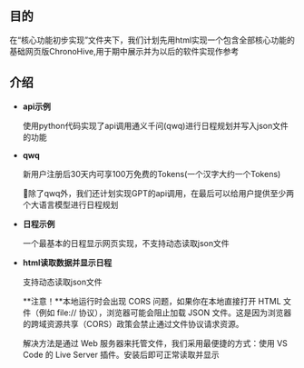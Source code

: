 ## 目的

  在“核心功能初步实现”文件夹下，我们计划先用html实现一个包含全部核心功能的基础网页版ChronoHive,用于期中展示并为以后的软件实现作参考

## 介绍

- **api示例**

  使用python代码实现了api调用通义千问(qwq)进行日程规划并写入json文件的功能

- **qwq**

  新用户注册后30天内可享100万免费的Tokens(一个汉字大约一个Tokens)

  🎯除了qwq外，我们还计划实现GPT的api调用，在最后可以给用户提供至少两个大语言模型进行日程规划

- **日程示例**

  一个最基本的日程显示网页实现，不支持动态读取json文件

- **html读取数据并显示日程**

  支持动态读取json文件

  **注意！**本地运行时会出现 CORS 问题，如果你在本地直接打开 HTML 文件（例如 file:// 协议），浏览器可能会阻止加载 JSON 文件。这是因为浏览器的跨域资源共享（CORS）政策会禁止通过文件协议请求资源。

  解决方法是通过 Web 服务器来托管文件，我们采用最便捷的方式：使用 VS Code 的 Live Server 插件。安装后即可正常读取并显示
